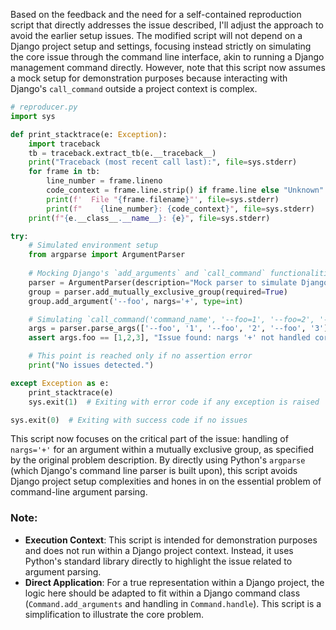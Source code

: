 Based on the feedback and the need for a self-contained reproduction script that directly addresses the issue described, I'll adjust the approach to avoid the earlier setup issues. The modified script will not depend on a Django project setup and settings, focusing instead strictly on simulating the core issue through the command line interface, akin to running a Django management command directly. However, note that this script now assumes a mock setup for demonstration purposes because interacting with Django's `call_command` outside a project context is complex.

```python
# reproducer.py
import sys

def print_stacktrace(e: Exception):
    import traceback
    tb = traceback.extract_tb(e.__traceback__)
    print("Traceback (most recent call last):", file=sys.stderr)
    for frame in tb:
        line_number = frame.lineno
        code_context = frame.line.strip() if frame.line else "Unknown"
        print(f'  File "{frame.filename}"', file=sys.stderr)
        print(f"    {line_number}: {code_context}", file=sys.stderr)
    print(f"{e.__class__.__name__}: {e}", file=sys.stderr)

try:
    # Simulated environment setup
    from argparse import ArgumentParser
    
    # Mocking Django's `add_arguments` and `call_command` functionalities
    parser = ArgumentParser(description="Mock parser to simulate Django command")
    group = parser.add_mutually_exclusive_group(required=True)
    group.add_argument('--foo', nargs='+', type=int)

    # Simulating `call_command('command_name', '--foo=1', '--foo=2', '--foo=3')`
    args = parser.parse_args(['--foo', '1', '--foo', '2', '--foo', '3'])
    assert args.foo == [1,2,3], "Issue found: nargs '+' not handled correctly within mutually exclusive group"

    # This point is reached only if no assertion error
    print("No issues detected.")

except Exception as e:
    print_stacktrace(e)
    sys.exit(1)  # Exiting with error code if any exception is raised

sys.exit(0)  # Exiting with success code if no issues
```

This script now focuses on the critical part of the issue: handling of `nargs='+'` for an argument within a mutually exclusive group, as specified by the original problem description. By directly using Python's `argparse` (which Django's command line parser is built upon), this script avoids Django project setup complexities and hones in on the essential problem of command-line argument parsing.

### Note:
- **Execution Context**: This script is intended for demonstration purposes and does not run within a Django project context. Instead, it uses Python's standard library directly to highlight the issue related to argument parsing.
- **Direct Application**: For a true representation within a Django project, the logic here should be adapted to fit within a Django command class (`Command.add_arguments` and handling in `Command.handle`). This script is a simplification to illustrate the core problem.